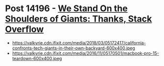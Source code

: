 # Post 14196 - [We Stand On the Shoulders of Giants: Thanks, Stack Overflow](https://www.ifixit.com/News/14196/we-stand-on-the-shoulders-of-giants)

- https://valkyrie.cdn.ifixit.com/media/2018/03/05172417/california-confronts-tech-giants-in-their-own-backyard-600x400.jpeg
- https://valkyrie.cdn.ifixit.com/media/2016/11/05170501/macbook-pro-15-teardown-600x400.jpeg
